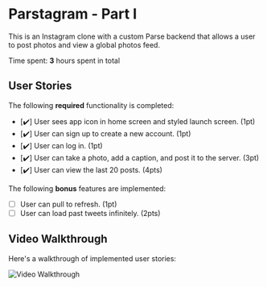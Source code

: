 # Parstagram - Part I

This is an Instagram clone with a custom Parse backend that allows a user to post photos and view a global photos feed.

Time spent: **3** hours spent in total

## User Stories

The following **required** functionality is completed:

- [✔️] User sees app icon in home screen and styled launch screen. (1pt)
- [✔️] User can sign up to create a new account. (1pt)
- [✔️] User can log in. (1pt)
- [✔️] User can take a photo, add a caption, and post it to the server. (3pt)
- [✔️] User can view the last 20 posts. (4pts)

The following **bonus** features are implemented:

- [ ] User can pull to refresh. (1pt)
- [ ] User can load past tweets infinitely. (2pts)

## Video Walkthrough

Here's a walkthrough of implemented user stories:

<img src='http://i.imgur.com/link/to/your/gif/file.gif' title='Video Walkthrough' width='' alt='Video Walkthrough' />
